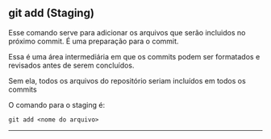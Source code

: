 ## git add (Staging)

Esse comando serve para adicionar os arquivos que serão incluidos no próximo commit. É uma preparação para o commit.

Essa é uma área intermediária em que os commits podem ser formatados e revisados antes de serem concluídos.

Sem ela, todos os arquivos do repositório seriam incluídos em todos os commits

O comando para o staging é:

```
git add <nome do arquivo>
```
---
